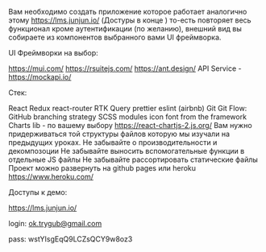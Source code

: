 Вам необходимо создать приложение которое работает аналогично этому https://lms.junjun.io/ (Достуры в конце ) то-есть повторяет весь функционал кроме аутентификации (по желанию), внешний вид вы собираете из компонентов выбранного вами UI фреймворка.

UI Фреймворки на выбор:

https://mui.com/
https://rsuitejs.com/
https://ant.design/
API Service - https://mockapi.io/

Стек:

React
Redux
react-router
RTK Query
prettier
eslint (airbnb)
Git
Git Flow: GitHub branching strategy
SCSS modules
icon font from the framework
Charts lib - по вашему выбору https://react-chartjs-2.js.org/
Вам нужно придерживаться той структуры файлов которую мы изучали на предыдущих уроках.
Не забывайте о производительности и декомпозоции
Не забывайте выносить вспомогательные функции в отдельные JS файлы
Не забывайте рассортировать статические файлы
Проект можно развернуть на github pages или heroku https://www.heroku.com/

Доступы к демо:

https://lms.junjun.io/

login: ok.trygub@gmail.com

pass: wstYIsgEqQ9LCZsQCY9w8oz3
